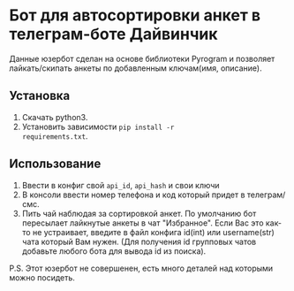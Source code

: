 # Бот для автосортировки анкет в телеграм-боте Дайвинчик
Данные юзербот сделан на основе библиотеки Pyrogram и позволяет лайкать/скипать анкеты по добавленным ключам(имя, описание).
## Установка
1. Скачать python3.
2. Установить зависимости <code>pip install -r requirements.txt</code>.
## Использование
1. Ввести в конфиг свой <code>api_id</code>, <code>api_hash</code> и свои ключи
2. В консоли ввести номер телефона и код который придет в телеграм/смс.
3. Пить чай наблюдая за сортировкой анкет.
По умолчанию бот пересылает лайкнутые анкеты в чат "Избранное".
Если Вас это как-то не устраивает, введите в файл конфига id(int) или username(str) чата который Вам нужен. (Для получения id групповых чатов добавьте любого бота для вывода id из поиска).

P.S. Этот юзербот не совершенен, есть много деталей над которыми можно посидеть.
